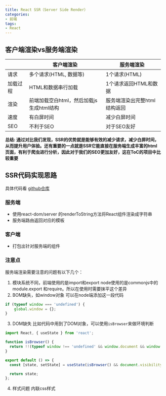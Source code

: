 ```yaml
---
title: React SSR（Server Side Render）
categories:
- 前端
tags: 
- React
---
```


## 客户端渲染vs服务端渲染

|  |客户端渲染  | 服务端渲染  |
| ------------ | ------------ | ------------ |
|  请求 | 多个请求(HTML, 数据等)  | 1个请求(HTML)   |
|  加载过程 | HTML和数据串行加载  | 1个请求返回HTML和数据  |
|  渲染 | 前端加载空白html，然后加载js生成html结构  | 服务端渲染出完整html结构返回  |
| 速度  | 有白屏时间 | 减少白屏时间 |
| SEO   | 不利于SEO | 对于SEO友好  |


**总结: 通过对比我们发现，SSR的优势就是能够有效的减少请求，减少白屏时间，从而提升用户体验。还有重要的一点就是SSR它能直接在服务端生成丰富的html页面，有利于爬虫进行分析，因此对于我们的SEO更加友好，这在ToC的项目中比较重要**


## SSR代码实现思路

具体代码看 [github仓库](https://github.com/SaebaRyoo/Demos/tree/main/react-ssr)

### 服务端
- 使用react-dom/server 的renderToString方法将React组件渲染成字符串
- 服务端路由返回对应的模板


### 客户端
- 打包出针对服务端的组件


### 注意点

服务端渲染需要注意的问题有以下几个：
1. 模块系统不同，前端使用的是import和export node使用的是commonjs中的module.export 和require。所以在使用时需要抹平这个差异
2. BOM缺失，如window对象
可以在node端添加这一段代码
```js
if (typeof window === 'undefined') {
    global.window = {};
}
```
3. DOM缺失
比如代码中用到了DOM对象，可以使用`isBrowser`来做环境判断
```js
import React, { useState } from 'react';

function isBrowser() {
  return !!(typeof window !== 'undefined' && window.document && window.document.createElement);
}

export default () => {
  const [state, setState] = useState(isBrowser() && document.visibilityState);

  return state;
};
```
4. 样式问题
内联css样式